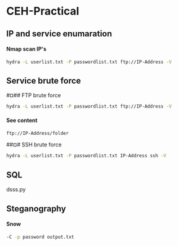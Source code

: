 # CEH-Practical

## IP and service enumaration
#### Nmap scan IP's
```bash
hydra -L userlist.txt -P passwordlist.txt ftp://IP-Address -V
```
####


## Service brute force
#¤## FTP brute force
```bash
hydra -L userlist.txt -P passwordlist.txt ftp://IP-Address -V
```
#### See content
```bash
ftp://IP-Address/folder
```

##¤# SSH brute force
```bash
hydra -L userlist.txt -P passwordlist.txt IP-Address ssh -V
```

## SQL

dsss.py

## Steganography
#### Snow
```bash
-C -p password output.txt
```
